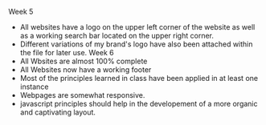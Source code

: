 Week 5
- All websites have a logo on the upper left corner of the website as well as a working search bar located on the upper right corner.
- Different variations of my brand's logo have also been attached within the file for later use.
Week 6
- All Wbsites are almost 100% complete
- All Websites now have a working footer
- Most of the principles learned in class have been applied in at least one instance
- Webpages are somewhat responsive.
- javascript principles should help in the developement of a more organic and captivating layout.
